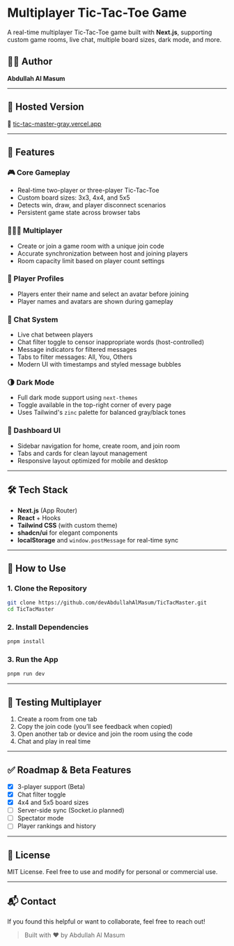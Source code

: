 # Multiplayer Tic-Tac-Toe Game

A real-time multiplayer Tic-Tac-Toe game built with **Next.js**, supporting custom game rooms, live chat, multiple board sizes, dark mode, and more.

## 🧑‍💻 Author

**Abdullah Al Masum**

---

## 🚀 Hosted Version

🔗 [tic-tac-master-gray.vercel.app](https://tic-tac-master-gray.vercel.app)

---

## 🚀 Features

### 🎮 Core Gameplay

* Real-time two-player or three-player Tic-Tac-Toe
* Custom board sizes: 3x3, 4x4, and 5x5
* Detects win, draw, and player disconnect scenarios
* Persistent game state across browser tabs

### 🧑‍🤝‍🧑 Multiplayer

* Create or join a game room with a unique join code
* Accurate synchronization between host and joining players
* Room capacity limit based on player count settings

### 🧍 Player Profiles

* Players enter their name and select an avatar before joining
* Player names and avatars are shown during gameplay

### 💬 Chat System

* Live chat between players
* Chat filter toggle to censor inappropriate words (host-controlled)
* Message indicators for filtered messages
* Tabs to filter messages: All, You, Others
* Modern UI with timestamps and styled message bubbles

### 🌗 Dark Mode

* Full dark mode support using `next-themes`
* Toggle available in the top-right corner of every page
* Uses Tailwind's `zinc` palette for balanced gray/black tones

### 🧭 Dashboard UI

* Sidebar navigation for home, create room, and join room
* Tabs and cards for clean layout management
* Responsive layout optimized for mobile and desktop

---

## 🛠️ Tech Stack

* **Next.js** (App Router)
* **React** + Hooks
* **Tailwind CSS** (with custom theme)
* **shadcn/ui** for elegant components
* **localStorage** and `window.postMessage` for real-time sync

---

## 🔧 How to Use

### 1. Clone the Repository

```bash
git clone https://github.com/devAbdullahAlMasum/TicTacMaster.git
cd TicTacMaster
```

### 2. Install Dependencies

```bash
pnpm install
```

### 3. Run the App

```bash
pnpm run dev
```

---

## 🧪 Testing Multiplayer

1. Create a room from one tab
2. Copy the join code (you’ll see feedback when copied)
3. Open another tab or device and join the room using the code
4. Chat and play in real time

---

## ✅ Roadmap & Beta Features

* [x] 3-player support (Beta)
* [x] Chat filter toggle
* [x] 4x4 and 5x5 board sizes
* [ ] Server-side sync (Socket.io planned)
* [ ] Spectator mode
* [ ] Player rankings and history

---

## 📜 License

MIT License. Feel free to use and modify for personal or commercial use.

---

## 📬 Contact

If you found this helpful or want to collaborate, feel free to reach out!

> Built with ❤️ by Abdullah Al Masum
